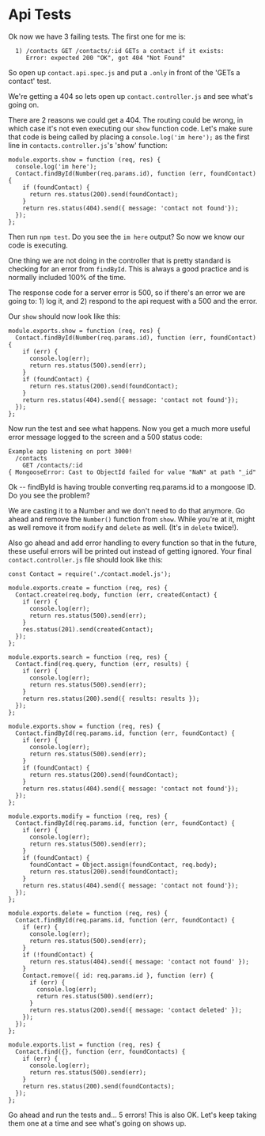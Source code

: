 # Api Tests

Ok now we have 3 failing tests.  The first one for me is:
```
  1) /contacts GET /contacts/:id GETs a contact if it exists:
     Error: expected 200 "OK", got 404 "Not Found"
```
So open up `contact.api.spec.js` and put a `.only` in front of the 'GETs a contact' test.

We're getting a 404 so lets open up `contact.controller.js` and see what's going on.

There are 2 reasons we could get a 404.  The routing could be wrong, in which case it's not even executing our `show` function code.  Let's make sure that code is being called by placing a `console.log('im here');` as the first line in `contacts.controller.js`'s 'show' function:
```
module.exports.show = function (req, res) {
  console.log('im here');
  Contact.findById(Number(req.params.id), function (err, foundContact) {
    if (foundContact) {
      return res.status(200).send(foundContact);
    }
    return res.status(404).send({ message: 'contact not found'});
  });
};
```

Then run `npm test`.  Do you see the `im here` output?  So now we know our code is executing.

One thing we are not doing in the controller that is pretty standard is checking for an error from `findById`.  This is always a good practice and is normally included 100% of the time.

The response code for a server error is 500, so if there's an error we are going to: 1) log it, and 2) respond to the api request with a 500 and the error.

Our `show` should now look like this:
```
module.exports.show = function (req, res) {
  Contact.findById(Number(req.params.id), function (err, foundContact) {
    if (err) {
      console.log(err);
      return res.status(500).send(err);
    }
    if (foundContact) {
      return res.status(200).send(foundContact);
    }
    return res.status(404).send({ message: 'contact not found'});
  });
};
```

Now run the test and see what happens.  Now you get a much more useful error message logged to the screen and a 500 status code:
```
Example app listening on port 3000!
  /contacts
    GET /contacts/:id
{ MongooseError: Cast to ObjectId failed for value "NaN" at path "_id"
```

Ok -- findById is having trouble converting req.params.id to a mongoose ID.  Do you see the problem?

We are casting it to a Number and we don't need to do that anymore.  Go ahead and remove the `Number()` function from `show`. While you're at it, might as well remove it from `modify` and `delete` as well.  (It's in `delete` twice!).

Also go ahead and add error handling to every function so that in the future, these useful errors will be printed out instead of getting ignored.  Your final `contact.controller.js` file should look like this:
```
const Contact = require('./contact.model.js');

module.exports.create = function (req, res) {
  Contact.create(req.body, function (err, createdContact) {
    if (err) {
      console.log(err);
      return res.status(500).send(err);
    }
    res.status(201).send(createdContact);
  });
};

module.exports.search = function (req, res) {
  Contact.find(req.query, function (err, results) {
    if (err) {
      console.log(err);
      return res.status(500).send(err);
    }
    return res.status(200).send({ results: results });
  });
};

module.exports.show = function (req, res) {
  Contact.findById(req.params.id, function (err, foundContact) {
    if (err) {
      console.log(err);
      return res.status(500).send(err);
    }
    if (foundContact) {
      return res.status(200).send(foundContact);
    }
    return res.status(404).send({ message: 'contact not found'});
  });
};

module.exports.modify = function (req, res) {
  Contact.findById(req.params.id, function (err, foundContact) {
    if (err) {
      console.log(err);
      return res.status(500).send(err);
    }
    if (foundContact) {
      foundContact = Object.assign(foundContact, req.body);
      return res.status(200).send(foundContact);
    }
    return res.status(404).send({ message: 'contact not found'});
  });
};

module.exports.delete = function (req, res) {
  Contact.findById(req.params.id, function (err, foundContact) {
    if (err) {
      console.log(err);
      return res.status(500).send(err);
    }
    if (!foundContact) {
      return res.status(404).send({ message: 'contact not found' });
    }
    Contact.remove({ id: req.params.id }, function (err) {
      if (err) {
        console.log(err);
        return res.status(500).send(err);
      }
      return res.status(200).send({ message: 'contact deleted' });
    });
  });
};

module.exports.list = function (req, res) {
  Contact.find({}, function (err, foundContacts) {
    if (err) {
      console.log(err);
      return res.status(500).send(err);
    }
    return res.status(200).send(foundContacts);
  });
};
```
Go ahead and run the tests and...  5 errors!  This is also OK.  Let's keep taking them one at a time and see what's going on shows up.
